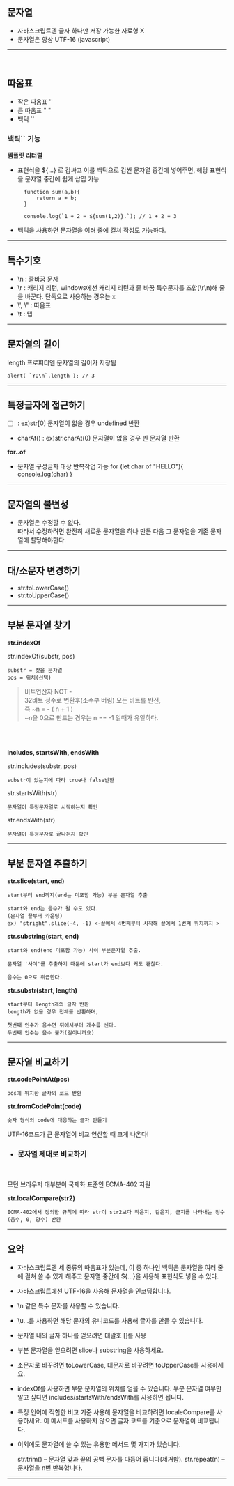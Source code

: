 ## 문자열

- 자바스크립트엔 글자 하나만 저장 가능한 자료형 X 
- 문자열은 항상 UTF-16 (javascript)

* * *

<br>

## 따옴표

- 작은 따옴표 ''<br>
- 큰 따옴표 " "<br>
- 백틱 ``

### 백틱`` 기능

**템플릿 리터럴**

- 표현식을 ${...} 로 감싸고 이를 백틱으로 감싼 문자열 중간에 넣어주면, 해당 표현식을 문자열 중간에 쉽게 삽입 가능

        function sum(a,b){
            return a + b;
        }

        console.log(`1 + 2 = ${sum(1,2)}.`); // 1 + 2 = 3


- 백틱을 사용하면 문자열을 여러 줄에 걸쳐 작성도 가능하다.


* * *

## 특수기호

- \n : 줄바꿈 문자 
- \r : 캐리지 리턴, windows에선 캐리지 리턴과 줄 바꿈 특수문자를 조합(\r\n)해 줄을 바꾼다. 단독으로 사용하는 경우는 x
- \\', \\" : 따옴표 
- \t : 탭

* * * 
## 문자열의 길이

length 프로퍼티엔 문자열의 길이가 저장됨

    alert( `YO\n`.length ); // 3

* * * 
## 특정글자에 접근하기

- [ ] : ex)str[0]
    문자열이 없을 경우 undefined 반환
- charAt() : ex)str.charAt(0)
    문자열이 없을 경우 빈 문자열 반환

**for..of**
- 문자열 구성글자 대상 반복작업 가능
    for (let char of "HELLO"){
        console.log(char)
    }

* * *
## 문자열의 불변성

- 문자열은 수정할 수 없다.<br>
따라서 수정하려면 완전히 새로운 문자열을 하나 만든 다음 그 문자열을 기존 문자열에 할당해야한다. 
* * *
## 대/소문자 변경하기

- str.toLowerCase()
- str.toUpperCase()
* * *
## 부분 문자열 찾기


**str.indexOf**

str.indexOf(substr, pos)

    substr = 찾을 문자열
    pos = 위치(선택)

>비트연산자 NOT
-<br>32비트 정수로 변환후(소수부 버림) 모든 비트를 반전, <br>즉 ~n = - ( n + 1 )<br>
~n을 0으로 만드는 경우는 n == -1 일때가 유일하다.
<br>

<br>

**includes, startsWith, endsWith**

str.includes(substr, pos)

    substr이 있는지에 따라 true나 false반환

str.startsWith(str)

    문자열이 특정문자열로 시작하는지 확인

str.endsWith(str)

    문자열이 특정문자로 끝나는지 확인


* * *

## 부분 문자열 추출하기

**str.slice(start, end)** 
    
    start부터 end까지(end는 미포함 가능) 부분 문자열 추출

    start와 end는 음수가 될 수도 있다. 
    (문자열 끝부터 카운팅)
    ex) "stright".slice(-4, -1) <-끝에서 4번째부터 시작해 끝에서 1번째 위치까지 >


**str.substring(start, end)**

    start와 end(end 미포함 가능) 사이 부분문자열 추출. 

    문자열 '사이'를 추출하기 때문에 start가 end보다 커도 괜찮다.

    음수는 0으로 취급한다.

**str.substr(start, length)**

    start부터 length개의 글자 반환
    length가 없을 경우 전체를 반환하며, 

    첫번째 인수가 음수면 뒤에서부터 개수를 센다.
    두번째 인수는 음수 불가(길이니까요)

* * *

## 문자열 비교하기

**str.codePointAt(pos)**

    pos에 위치한 글자의 코드 반환

**str.fromCodePoint(code)**

    숫자 형식의 code에 대응하는 글자 만들기
    

UTF-16코드가 큰 문자열이 비교 연산할 때 크게 나온다! 
<br>

- ### 문자열 제대로 비교하기 

<br>

모던 브라우저 대부분이 국제화 표준인 ECMA-402 지원 

**str.localCompare(str2)**

    ECMA-402에서 정의한 규칙에 따라 str이 str2보다 작은지, 같은지, 큰지를 나타내는 정수(음수, 0, 양수) 반환

* * *

## 요약

- 자바스크립트엔 세 종류의 따옴표가 있는데, 이 중 하나인 백틱은 문자열을 여러 줄에 걸쳐 쓸 수 있게 해주고 문자열 중간에 ${…}을 사용해 표현식도 넣을 수 있다.

- 자바스크립트에선 UTF-16을 사용해 문자열을 인코딩합니다.
- \n 같은 특수 문자를 사용할 수 있습니다. 
- \u...를 사용하면 해당 문자의 유니코드를 사용해 글자를 만들 수 있습니다.
- 문자열 내의 글자 하나를 얻으려면 대괄호 []를 사용
- 부분 문자열을 얻으려면 slice나 substring을 사용하세요.
- 소문자로 바꾸려면 toLowerCase, 대문자로 바꾸려면 toUpperCase를 사용하세요.
- indexOf를 사용하면 부분 문자열의 위치를 얻을 수 있습니다. 부분 문자열 여부만 알고 싶다면 includes/startsWith/endsWith를 사용하면 됩니다.
- 특정 언어에 적합한 비교 기준 사용해 문자열을 비교하려면 localeCompare를 사용하세요. 이 메서드를 사용하지 않으면 글자 코드를 기준으로 문자열이 비교됩니다.
- 이외에도 문자열에 쓸 수 있는 유용한 메서드 몇 가지가 있습니다.

    str.trim() – 문자열 앞과 끝의 공백 문자를 다듬어 줍니다(제거함).
    str.repeat(n) – 문자열을 n번 반복합니다.

* * * 

